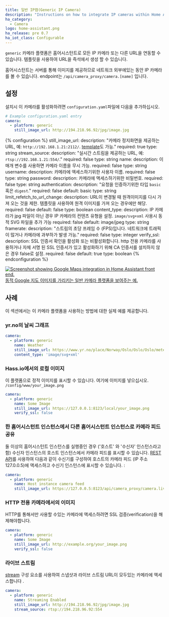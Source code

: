 ```yaml
---
title: 일반 IP캠(Generic IP Camera)
description: "Instructions on how to integrate IP cameras within Home Assistant."
ha_category:
  - Camera
logo: home-assistant.png
ha_release: pre 0.7
ha_iot_class: Configurable
---
```


`generic` 카메라 플랫폼은 홈어시스턴트로 모든 IP 카메라 또는 다른 URL을 연동할 수 있습니다. 템플릿을 사용하여 URL을 즉석에서 생성 할 수 있습니다.

홈어시스턴트는 서버를 통해 이미지를 제공하므로 네트워크 외부에있는 동안 IP 카메라를 볼 수 있습니다. endpoint는 `/api/camera_proxy/camera.[name]` 입니다.

## 설정 

설치시 이 카메라를 활성화하려면 `configuration.yaml`파일에 다음을 추가하십시오.

```yaml
# Example configuration.yaml entry
camera:
  - platform: generic
    still_image_url: http://194.218.96.92/jpg/image.jpg
```

{% configuration %}
still_image_url:
  description: "카메라 정지화면을 제공하는 URL, 예: `http://192.168.1.21:2112/`. [template](/topics/templating/)도 가능."
  required: true
  type: string
stream_source:
  description: "실시간 스트림을 제공하는 URL, 예: `rtsp://192.168.1.21:554/`."
  required: false
  type: string
name:
  description: 이 매개 변수를 사용하면 카메라 이름을 무시 가능.
  required: false
  type: string
username:
  description: 카메라에 액세스하기위한 사용자 이름.
  required: false
  type: string
password:
  description: 카메라에 액세스하기위한 비밀번호.
  required: false
  type: string
authentication:
  description: "요청을 인증하기위한 타입 `basic` 혹은 `digest`."
  required: false
  default: basic
  type: string
limit_refetch_to_url_change:
  description: URL이 변경될 때 원격이미지를 다시 가져 오는 것을 제한. 템플릿을 사용하여 원격 이미지를 가져 오는 경우에만 해당.
  required: false
  default: false
  type: boolean
content_type:
  description: IP 카메라가 jpg 파일이 아닌 경우 IP 카메라의 컨텐츠 유형을 설정. `image/svg+xml` 사용시 동적 SVG 파일을 추가 가능
  required: false
  default: image/jpeg
  type: string
framerate:
  description: "스트림의 초당 프레임 수 (FPS)입니다. 네트워크에 트래픽이 많거나 카메라에 과부하가 발생 가능."
  required: false
  type: integer
verify_ssl:
  description: SSL 인증서 확인을 활성화 또는 비활성화합니다. http 전용 카메라를 사용하거나 자체 서명 된 SSL 인증서가 있고 활성화하기 위해 CA 인증서를 설치하지 않은 경우 false로 설정.
  required: false
  default: true
  type: boolean
{% endconfiguration %}

<p class='img'>
  <a href='/cookbook/google_maps_card/'>
    <img src='/images/integrations/camera/generic-google-maps.png' alt='Screenshot showing Google Maps integration in Home Assistant front end.'>
    동적 Google 지도 이미지를 가리키는 일반 카메라 플랫폼을 보여주는 예.
  </a>
</p>

## 사례 

이 섹션에서는 이 카메라 플랫폼을 사용하는 방법에 대한 실제 예를 제공합니다.

### yr.no의 날씨 그래프

```yaml
camera:
  - platform: generic
    name: Weather
    still_image_url: https://www.yr.no/place/Norway/Oslo/Oslo/Oslo/meteogram.svg
    content_type: 'image/svg+xml'
```

### Hass.io에서의 로컬 이미지

이 플랫폼으로 정적 이미지를 표시할 수 있습니다. 여기에 이미지를 넣으십시오. `/config/www/your_image.png`

```yaml
camera:
  - platform: generic
    name: Some Image
    still_image_url: https://127.0.0.1:8123/local/your_image.png
    verify_ssl: false
```

### 한 홈어시스턴트 인스턴스에서 다른 홈어시스턴트 인스턴스로 카메라 피드 공유

둘 이상의 홈어시스턴트 인스턴스를 실행중인 경우 ('호스트' 와 '수신자' 인스턴스라고 함) 수신자 인스턴스의 호스트 인스턴스에서 카메라 피드를 표시할 수 있습니다. [REST API](/developer/rest_api/#get-apicamera_proxycameraltentity_id)를 사용하여 다음과 같이 수신기를 구성하여 호스트의 카메라 피드 (IP 주소 127.0.0.5)에 액세스하고 수신기 인스턴스에 표시할 수 있습니다. :

```yaml
camera:
  - platform: generic
    name: Host instance camera feed
    still_image_url: https://127.0.0.5:8123/api/camera_proxy/camera.live_view
```
### HTTP 전용 카메라에서의 이미지

HTTP를 통해서만 사용할 수있는 카메라에 액세스하려면 SSL 검증(verification)을 해제해야합니다.

```yaml
camera:
  - platform: generic
    name: Some Image
    still_image_url: http://example.org/your_image.png
    verify_ssl: false
```

### 라이브 스트림

[stream](/integrations/stream/) 구성 요소를 사용하여 스냅샷과 라이브 스트림 URL이 모두있는 카메라에 액세스합니다 .

```yaml
camera:
  - platform: generic
    name: Streaming Enabled
    still_image_url: http://194.218.96.92/jpg/image.jpg
    stream_source: rtsp://194.218.96.92:554
```
